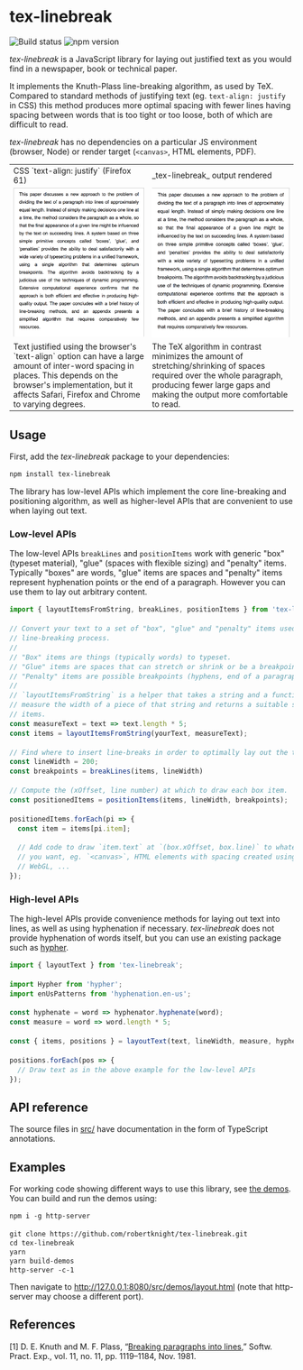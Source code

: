 # tex-linebreak

![Build status](https://travis-ci.org/robertknight/tex-linebreak.svg?branch=master)
![npm version](https://img.shields.io/npm/v/tex-linebreak.svg)

_tex-linebreak_ is a JavaScript library for laying out justified text as you
would find in a newspaper, book or technical paper.

It implements the Knuth-Plass line-breaking algorithm, as used by TeX. Compared
to standard methods of justifying text (eg.  `text-align: justify` in CSS) this
method produces more optimal spacing with fewer lines having spacing between
words that is too tight or too loose, both of which are difficult to read.

_tex-linebreak_ has no dependencies on a particular JS environment (browser,
Node) or render target (`<canvas>`, HTML elements, PDF).

<table>
  <tr>
    <td>CSS `text-align: justify` (Firefox 61)</td>
    <td>_tex-linebreak_ output rendered</td>
  </tr>
  <tr>
    <td><img width="400" src="images/css-text-align-output.png"></td>
    <td><img width="400" src="images/tex-linebreak-output.png"></td>
  </tr>
  <tr>
    <td>Text justified using the browser's `text-align` option
        can have a large amount of inter-word spacing in places.
        This depends on the browser's implementation, but it affects
        Safari, Firefox and Chrome to varying degrees.</td>
    <td>The TeX algorithm in contrast minimizes the amount of
        stretching/shrinking of spaces required over the whole paragraph,
        producing fewer large gaps and making the output more comfortable
        to read.</td>
  </tr>
</table>

## Usage

First, add the _tex-linebreak_ package to your dependencies:

```sh
npm install tex-linebreak
```

The library has low-level APIs which implement the core line-breaking and
positioning algorithm, as well as higher-level APIs that are convenient to use
when laying out text.

### Low-level APIs

The low-level APIs `breakLines` and `positionItems` work with generic "box"
(typeset material), "glue" (spaces with flexible sizing) and "penalty" items.
Typically "boxes" are words, "glue" items are spaces and "penalty" items
represent hyphenation points or the end of a paragraph. However you can use them
to lay out arbitrary content.

```js
import { layoutItemsFromString, breakLines, positionItems } from 'tex-linebreak';

// Convert your text to a set of "box", "glue" and "penalty" items used by the
// line-breaking process.
//
// "Box" items are things (typically words) to typeset.
// "Glue" items are spaces that can stretch or shrink or be a breakpoint.
// "Penalty" items are possible breakpoints (hyphens, end of a paragraph etc.).
//
// `layoutItemsFromString` is a helper that takes a string and a function to
// measure the width of a piece of that string and returns a suitable set of
// items.
const measureText = text => text.length * 5;
const items = layoutItemsFromString(yourText, measureText);

// Find where to insert line-breaks in order to optimally lay out the text.
const lineWidth = 200;
const breakpoints = breakLines(items, lineWidth)

// Compute the (xOffset, line number) at which to draw each box item.
const positionedItems = positionItems(items, lineWidth, breakpoints);

positionedItems.forEach(pi => {
  const item = items[pi.item];

  // Add code to draw `item.text` at `(box.xOffset, box.line)` to whatever output
  // you want, eg. `<canvas>`, HTML elements with spacing created using CSS,
  // WebGL, ...
});
```

### High-level APIs

The high-level APIs provide convenience methods for laying out text into lines,
as well as using hyphenation if necessary. _tex-linebreak_ does not provide
hyphenation of words itself, but you can use an existing package such as
[hypher](https://github.com/bramstein/hypher).

```js
import { layoutText } from 'tex-linebreak';

import Hypher from 'hypher';
import enUsPatterns from 'hyphenation.en-us';

const hyphenate = word => hyphenator.hyphenate(word);
const measure = word => word.length * 5;

const { items, positions } = layoutText(text, lineWidth, measure, hyphenate);

positions.forEach(pos => {
  // Draw text as in the above example for the low-level APIs
});
```

## API reference

The source files in [src/](src/) have documentation in the form of TypeScript
annotations.

## Examples

For working code showing different ways to use this library, see [the
demos](src/demos/). You can build and run the demos using:

```
npm i -g http-server

git clone https://github.com/robertknight/tex-linebreak.git
cd tex-linebreak
yarn
yarn build-demos
http-server -c-1
```

Then navigate to http://127.0.0.1:8080/src/demos/layout.html (note that
http-server may choose a different port).

## References

[1] D. E. Knuth and M. F. Plass, “[Breaking paragraphs into lines](http://www.eprg.org/G53DOC/pdfs/knuth-plass-breaking.pdf),” Softw. Pract. Exp., vol. 11, no. 11, pp. 1119–1184, Nov. 1981.
